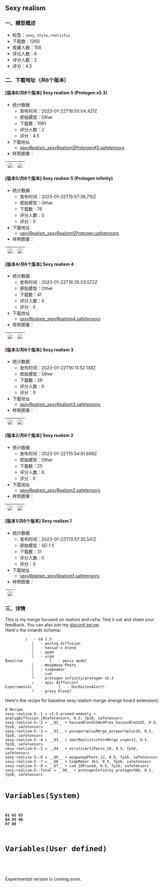 ## Sexy realism
### 一、模型概述

- 标签：`sexy`, `style`, `realistic`
- 下载数：1260
- 收藏人数：158
- 评论人数：6
- 评分人数：2
- 评分：4.5

### 二、下载地址（共6个版本）

#### [版本6/共6个版本] Sexy realism 5 (Protogen x5.3)

- 统计数据
  - 发布时间：2023-01-22T16:55:04.421Z
  - 原始模型：Other
  - 下载数：1061
  - 评分人数：2
  - 评分：4.5
- 下载地址
  - [sexyRealism_sexyRealism5ProtogenX5.safetensors](https://civitai.com/api/download/models/5798)
- 样例图像：

| <img src="https://image.civitai.com/xG1nkqKTMzGDvpLrqFT7WA/aa09135b-adc5-4cfb-9ac5-8c789c17af00/width=450/48455.jpeg" /> | <img src="https://image.civitai.com/xG1nkqKTMzGDvpLrqFT7WA/c7394ebd-62cf-4088-5d41-21c1b7b85800/width=450/48519.jpeg" /> |
| ---- | ---- |

#### [版本5/共6个版本] Sexy realism 5 (Protogen infinity)

- 统计数据
  - 发布时间：2023-01-22T15:57:36.715Z
  - 原始模型：Other
  - 下载数：76
  - 评分人数：0
  - 评分：0
- 下载地址
  - [sexyRealism_sexyRealism5Protogen.safetensors](https://civitai.com/api/download/models/5799)
- 样例图像：

| <img src="https://image.civitai.com/xG1nkqKTMzGDvpLrqFT7WA/4c88213a-cad0-444b-d99c-11a088ad8200/width=450/48291.jpeg" /> | <img src="https://image.civitai.com/xG1nkqKTMzGDvpLrqFT7WA/ea3ba2c8-88fd-47e2-dfa4-a96426a33a00/width=450/48456.jpeg" /> |
| ---- | ---- |

#### [版本4/共6个版本] Sexy realism 4

- 统计数据
  - 发布时间：2023-01-22T16:35:53.572Z
  - 原始模型：Other
  - 下载数：41
  - 评分人数：0
  - 评分：0
- 下载地址
  - [sexyRealism_sexyRealism4.safetensors](https://civitai.com/api/download/models/5800)
- 样例图像：

| <img src="https://image.civitai.com/xG1nkqKTMzGDvpLrqFT7WA/7676acbc-30bd-4064-807e-d3c1b5754600/width=450/48492.jpeg" /> | <img src="https://image.civitai.com/xG1nkqKTMzGDvpLrqFT7WA/8550c0ba-69d9-4324-94ad-a2bd6c434e00/width=450/48491.jpeg" /> |
| ---- | ---- |

#### [版本3/共6个版本] Sexy realism 3

- 统计数据
  - 发布时间：2023-01-22T16:13:52.138Z
  - 原始模型：Other
  - 下载数：26
  - 评分人数：0
  - 评分：0
- 下载地址
  - [sexyRealism_sexyRealism3.safetensors](https://civitai.com/api/download/models/5801)
- 样例图像：

| <img src="https://image.civitai.com/xG1nkqKTMzGDvpLrqFT7WA/d571cc61-98f0-460d-061a-e60198856800/width=450/48471.jpeg" /> | <img src="https://image.civitai.com/xG1nkqKTMzGDvpLrqFT7WA/6eae0fe8-e17e-4f49-e664-1067d140c400/width=450/48470.jpeg" /> |
| ---- | ---- |

#### [版本2/共6个版本] Sexy realism 2

- 统计数据
  - 发布时间：2023-01-22T15:54:51.698Z
  - 原始模型：Other
  - 下载数：25
  - 评分人数：0
  - 评分：0
- 下载地址
  - [sexyRealism_sexyRealism2.safetensors](https://civitai.com/api/download/models/5802)
- 样例图像：

| <img src="https://image.civitai.com/xG1nkqKTMzGDvpLrqFT7WA/48e64519-e520-4e8f-701f-0502e59c2200/width=450/48453.jpeg" /> | <img src="https://image.civitai.com/xG1nkqKTMzGDvpLrqFT7WA/7a902382-a668-47fb-1060-aeb4030fdd00/width=450/48452.jpeg" /> |
| ---- | ---- |

#### [版本1/共6个版本] Sexy realism 1

- 统计数据
  - 发布时间：2023-01-22T13:57:35.541Z
  - 原始模型：SD 1.5
  - 下载数：31
  - 评分人数：0
  - 评分：0
- 下载地址
  - [sexyRealism_sexyRealism1.safetensors](https://civitai.com/api/download/models/4306)
- 样例图像：

| <img src="https://image.civitai.com/xG1nkqKTMzGDvpLrqFT7WA/04e9d657-857a-41fe-af3c-d887dbd2e000/width=450/28491.jpeg" /> |
| ---- |


### 三、详情
<p>This is my merge focused on realism and nsfw. Test it out and share your feedback. You can also join my <a rel="ugc" href="https://discord.gg/STAvNYy5bP">discord server</a>.<br />Here's the innards schema:</p><pre><code>			┌	- sd 1.5
			│	- analog diffusion
			│	- hassan's blend
			│	- pppm
			│	- urpm
Baseline	        │	- penis model
			│	- WoopWoop-Photo
			│	- simpmaker
			│	- sxd
			└	- protogen infinity/protogen x5.3
			┌	- epic diffusion?
Experimental            │	- DucHaitenAIart?
			└	- gravy blend?</code></pre><p>Here's the recipe for baseline sexy realism merge (merge board extension):</p><pre><code># Recipe 
sexy-realism-5--1 = v1-5-pruned-emaonly + analogDiffusion_10Safetensors, 0.5, fp16, safetensors
sexy-realism-5--2 = __O1__ + hassanBlend15AndPrev_hassanBlend15, 0.5, fp16, safetensors
sexy-realism-5--3 = __O2__ + purepornplusMerge_purepornplus10, 0.5, fp16, safetensors
sexy-realism-5--4 = __O3__ + uberRealisticPornMerge_urpmv12, 0.5, fp16, safetensors
sexy-realism-5--5 = __O4__ + airoticartsPenis_10, 0.5, fp16, safetensors
sexy-realism-5--6 = __O5__ + woopwoopPhoto_12, 0.5, fp16, safetensors
sexy-realism-5--7 = __O6__ + SimpMaker 3k1, 0.5, fp16, safetensors
sexy-realism-5--8 = __O7__ + sxd_10Pruned, 0.5, fp16, safetensors
sexy-realism-5--final = __O8__ + protogenInfinity_protogenX86, 0.5, fp16, safetensors

# Variables(System) 
__O1__
__O2__
__O3__
__O4__
__O5__
__O6__
__O7__
__O8__

# Variables(User defined) 
</code></pre><p><br />Experimental version is coming soon.</p>